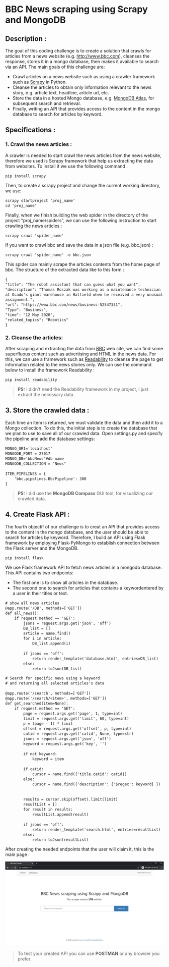 # BBC News scraping using Scrapy and MongoDB
## Description : 
The goal of this coding challenge is to create a solution that crawls for articles from a news website (e.g. http://www.bbc.com), cleanses the response, stores it in a mongo database, then makes it available to search via an API. The main goals of this challenge are:
* Crawl articles on a news website such as using a crawler framework such as [Scrapy](http://scrapy.org) in Python.
* Cleanse the articles to obtain only information relevant to the news story, e.g. article text, headline, article url, etc.
* Store the data in a hosted Mongo database, e.g. [MongoDB Atlas](https://www.mongodb.com/cloud/atlas), for subsequent search and retrieval.
* Finally, writing an API that provides access to the content in the mongo database to search for articles by keyword.

## Specifications : 
### 1. Crawl the news articles :
A crawler is needed to start crawl the news articles from the news website, therefore we used is Scrapy framework that help us extracting the data from websites. To install it we use the following command : 
```
pip install scrapy
```

Then, to create a scrapy project and change the current working directory, we use:
```
scrapy startproject 'proj_name'
cd 'proj_name'
```

Finally, when we finish building the web spider in the directory of the project "proj_name/spiders", we can use the following instruction to start crawling the news articles :
```
scrapy crawl 'spider_name'
```
If you want to crawl bbc and save the data in a json file (e.g. bbc.json) :
```
scrapy crawl 'spider_name' -o bbc.json
```
This spider can mainly scrape the articles contents from the home page of bbc. The structure of the extracted data like to this form :
```
{
"title": "The robot assistant that can guess what you want",
"description": "Thomas Roszak was working as a maintenance technician at Ocado's giant warehouse in Hatfield when he received a very unusual assignment.",
"url": "https://www.bbc.com/news/business-52547331",
"Type": "Business",
"time": "12 May 2020",
"related_topics": "Robotics"
}
```
### 2. Cleanse the articles:
After scraping and extracting the data from [BBC](http://www.bbc.com) web site, we can find some superfluous content such as advertising and HTML in the news data. For this, we can use a framework such as [Readability](https://pypi.org/project/readability/) to cleanse the page  to get information related to the news stories only. We can use the command below to install the framework Readability :
```
pip install readability
```
> __PS:__ I didn't need the Readability framework in my project, I just extract the necessary data.

## 3. Store the crawled data :
Each time an item is returned, we must validate the data and then add it to a Mongo collection. To do this, the initial step is to create the database that we plan to use to save all of our crawled data. Open settings.py and specify the pipeline and add the database settings:
```
MONGO_URI='localhost'
MONGODB_PORT = 27017
MONGO_DB='bbcNews'#db name
MONGODB_COLLECTION = "News"

ITEM_PIPELINES = {
    'bbc.pipelines.BbcPipeline': 300
}
```
> **PS:** I did use the __MongoDB Compass__ GUI tool, for visualizing our crawled data.

## 4. Create Flask API :
The fourth objectif of our challenge is to creat an API that provides access to the content in the mongo database, and the user should be able to search for articles by keyword. Therefore, I build an API using Flask framework by employing Flask-PyMongo to establish connection between the Flask server and the MongoDB.

```
pip install flask
```
We use Flask framework API to fetch news articles in a mongodb database. This API contains two endpoints:
 * The first one is to show all articles in the database.
 * The second one to search for articles that contains a keywordentered by a user in their titles or text.

```
# show all news articles
@app.route('/DB', methods=['GET'])
def all_news():
    if request.method == 'GET':
        jsons = request.args.get('json', 'off')
        DB_list = []
        article = name.find()
        for i in article:
            DB_list.append(i)
        
        if jsons == 'off':
            return render_template('database.html', entries=DB_list)
        else:
            return toJson(DB_list)
```
```
# Search for specific news using a keyword
# and returning all selected articles's data
        
@app.route('/search', methods=['GET'])
@app.route('/search/<item>', methods=['GET'])
def get_searched(item=None):
    if request.method == 'GET':
        page = request.args.get('page', 1, type=int)
        limit = request.args.get('limit', 60, type=int)
        p = (page - 1) * limit
        offset = request.args.get('offset', p, type=int)
        catid = request.args.get('catid', None, type=str)
        jsons = request.args.get('json', 'off')
        keyword = request.args.get('key', '')
        
        if not keyword:
            keyword = item

        if catid:
            cursor = name.find({'title.catid': catid})
        else:
            cursor = name.find({'description': {'$regex': keyword} })

        
        results = cursor.skip(offset).limit(limit)
        resultList = []
        for result in results:
            resultList.append(result)

        if jsons == 'off':
            return render_template('search.html', entries=resultList)
        else:
            return toJson(resultList)
```
After creating the needed endpoints that the user will claim it, this is the main page :

![Main page](https://github.com/MarMarhoun/bbc-scrapy-mongodb/blob/master/bbc/img/main_page.PNG)

> To test your created API you can use __POSTMAN__  or any browser you prefer.
